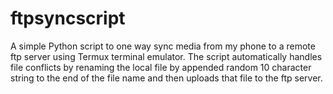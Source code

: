 # ftpsyncscript

A simple Python script to one way sync media from my phone to a remote ftp server using Termux terminal emulator. The script automatically handles file conflicts by renaming the local file by appended random 10 character string to the end of the file name and then uploads that file to the ftp server.
